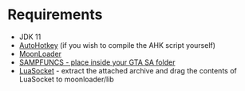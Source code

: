 # Requirements
* JDK 11
* [AutoHotkey](https://www.autohotkey.com/) (if you wish to compile the AHK script yourself)
* [MoonLoader](https://gtaforums.com/topic/890987-moonloader/)
* [SAMPFUNCS - place inside your GTA SA folder](http://ugbase.eu/index.php?threads/sampfuncs-5-3-0-3-7.14796/)
* [LuaSocket](https://blast.hk/threads/16031/) - extract the attached archive and drag the contents of LuaSocket to moonloader/lib
